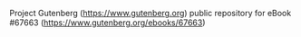 Project Gutenberg (https://www.gutenberg.org) public repository for
eBook #67663 (https://www.gutenberg.org/ebooks/67663)
